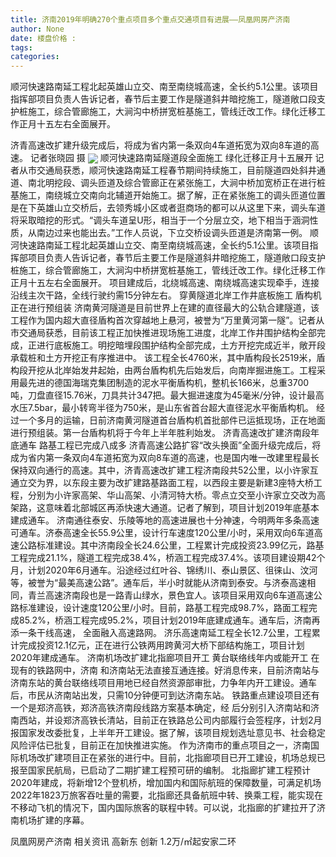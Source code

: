 ```yaml
---
title: 济南2019年明确270个重点项目多个重点交通项目有进展——凤凰网房产济南
author: None
date: 楼盘价格 : 
tags: 
categories: 
---
```

顺河快速路南延工程北起英雄山立交、南至南绕城高速，全长约5.1公里。该项目指挥部项目负责人告诉记者，春节后主要工作是隧道斜井暗挖施工，隧道敞口段支护桩施工，综合管廊施工，大涧沟中桥拼宽桩基施工，管线迁改工作。绿化迁移工作正月十五左右全面展开。
<!-- more -->
济青高速改扩建升级完成后，将成为省内第一条双向4车道拓宽为双向8车道的高速。 记者张晓园 摄
<img align="center" border="0" src="//s2.ifengimg.com/2019/02/16/b6ceb455f6bca74f7d334a53fb5512b1.jpg" />
顺河快速路南延隧道段全面施工 绿化迁移正月十五展开
记者从市交通局获悉，顺河快速路南延工程春节期间持续施工，目前隧道四处斜井通道、南北明挖段、调头匝道及综合管廊正在紧张施工，大涧中桥加宽桥正在进行桩基施工，南绕城立交南向北辅道开始施工。据了解，正在紧张施工的调头匝道位置是在下英雄山立交桥后，去领秀城小区或者逛商场的都可以从这里下来，调头车道将采取暗挖的形式。“调头车道呈U形，相当于一个分层立交，地下相当于涵洞性质，从南边过来也能出去。”工作人员说，下立交桥设调头匝道是济南第一例。
顺河快速路南延工程北起英雄山立交、南至南绕城高速，全长约5.1公里。该项目指挥部项目负责人告诉记者，春节后主要工作是隧道斜井暗挖施工，隧道敞口段支护桩施工，综合管廊施工，大涧沟中桥拼宽桩基施工，管线迁改工作。绿化迁移工作正月十五左右全面展开。
项目建成后，北绕城高速、南绕城高速实现牵手，连接沿线主次干路，全线行驶约需15分钟左右。
穿黄隧道北岸工作井底板施工 盾构机正在进行预组装
济南黄河隧道是目前世界上在建的直径最大的公轨合建隧道，该工程作为国内超大直径盾构首次穿越地上悬河，被誉为“万里黄河第一隧”。记者从市交通局获悉，目前该工程正加快推进现场施工进度，北岸工作井围护结构全部完成，正进行底板施工。明挖暗埋段围护结构全部完成，土方开挖完成近半，敞开段承载桩和土方开挖正有序推进中。
该工程全长4760米，其中盾构段长2519米，盾构段开挖从北岸始发井起始，由两台盾构机先后始发后，向南岸掘进施工。工程采用最先进的德国海瑞克集团制造的泥水平衡盾构机，整机长166米，总重3700吨，刀盘直径15.76米，刀具共计347把。最大掘进速度为45毫米/分钟，设计最高水压7.5bar，最小转弯半径为750米，是山东省首台超大直径泥水平衡盾构机。
经过一个多月的运输，日前济南黄河隧道首台盾构机首批部件已运抵现场，正在地面进行预组装。第一台盾构机将于今年上半年胜利始发。
济青高速改扩建济南段年底通车 路基工程已完成八成多
济青高速公路扩容“改头换面”全面升级完成后，将成为省内第一条双向4车道拓宽为双向8车道的高速，也是国内唯一改建里程最长保持双向通行的高速。其中，济青高速改扩建工程济南段共52公里，以小许家互通立交为界，以东段主要为改扩建路基路面工程，以西段主要是新建3座特大桥工程，分别为小许家高架、华山高架、小清河特大桥。零点立交至小许家立交改为高架路，这意味着北部城区再添快速大通道。记者了解到，项目计划2019年底基本建成通车。
济南通往泰安、乐陵等地的高速进展也十分神速，今明两年多条高速可通车。济泰高速全长55.9公里，设计行车速度120公里/小时，采用双向6车道高速公路标准建设。其中济南段全长24.6公里，工程累计完成投资23.99亿元，路基工程完成21.1%，隧道工程完成38.4%，桥涵工程完成37.4%。该项目建设期42个月，计划2020年6月通车。沿途经过红叶谷、锦绣川、泰山景区、徂徕山、汶河等，被誉为“最美高速公路”。通车后，半小时就能从济南到泰安。与济泰高速相同，青兰高速济南段也是一路青山绿水，景色宜人。该项目采用双向6车道高速公路标准建设，设计速度120公里/小时。目前，路基工程完成98.7%，路面工程完成85.2%，桥涵工程完成95.2%，项目计划2019年底建成通车。通车后，济南再添一条干线高速，
全面融入高速路网。
济乐高速南延工程全长12.7公里，工程累计完成投资12.1亿元，正在进行公铁两用跨黄河大桥下部结构施工，项目计划2020年建成通车。
济南机场改扩建北指廊项目开工 黄台联络线年内或能开工
在现有的铁路网中，济南
和济南站无法直接互通连接。好消息传来，目前济南站与济南东站的黄台联络线项目用地已经自然资源部审批，力争年内开工建设。通车后，市民从济南站出发，只需10分钟便可到达济南东站。
铁路重点建设项目还有一个是郑济高铁，郑济高铁济南段线路方案基本确定，经
后分别引入济南站和济南西站，并设郑济高铁长清站，目前正在铁路总公司内部履行会签程序，计划2月报国家发改委批复，上半年开工建设。据了解，该项目规划选址意见书、社会稳定风险评估已批复，目前正在加快推进实施。
作为济南市的重点项目之一，济南国际机场改扩建项目正在紧张的进行中。目前，北指廊项目已开工建设，机场总规已报至国家民航局，已启动了二期扩建工程预可研的编制。
北指廊扩建工程预计2020年建成，将新增12个登机桥，增加国内和国际航班的保障数量，可满足机场2022年1823万旅客吞吐量的需要，北指廊还具备航班中转、换乘工程，能实现在不移动飞机的情况下，国内国际旅客的联程中转。可以说，北指廊的扩建拉开了济南机场扩建的序幕。
                        
                        
                        
                        
                                        
                    
                    
                
                    
                    
                    
                
                    
                
凤凰网房产济南
相关资讯
高新东 创新
1.2万/㎡起安家二环
	                        
	                    
	                        
	                    
